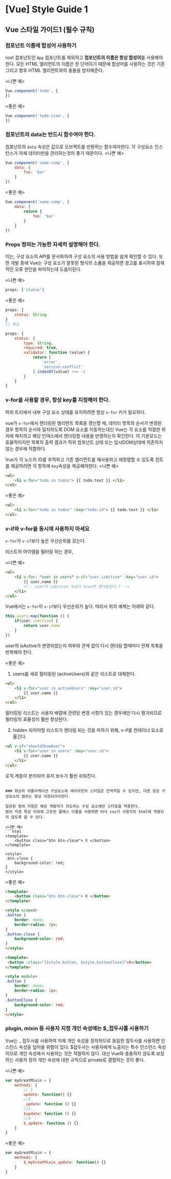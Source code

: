 # [Vue] Style Guide 1

## Vue 스타일 가이드1 (필수 규칙)

### 컴포넌트 이름에 합성어 사용하기
root 컴포넌트인 `App` 컴포넌트를 제외하고 **컴포넌트의 이름은 항상 합성어**를 사용해야 한다.
모든 HTML 엘리먼트의 이름은 한 단어이기 때문에 합성어를 사용하는 것은 기존 그리고 향후 HTML 엘리먼트와의 충돌을 방지해준다.

<나쁜 예>
```javascript
Vue.component('todo', {
})
```
<좋은 예>
```javascript
Vue.component('todo-item', {
})
```

### 컴포넌트의 data는 반드시 함수여야 한다.
컴포넌트의 `data` 속성은 값으로 오브젝트를 반환하는 함수여야한다.
각 구성요소 인스턴스가 자체 데이터만을 관리하는것이 좋기 때문이다.
<나쁜 예>
```javascript
Vue.component('some-comp', {
	data: {
		foo: 'bar'
	}
})
```
<좋은 예>
```javascript
Vue.component('some-comp', {
	data: {
		return {
			foo: 'bar'
		}
	}
})
```

### Props 정의는 가능한 자세히 설명해야 한다.
이는, 구성 요소의 API를 문서화하여 구성 요소의 사용 방법을 쉽게 확인할 수 있다.
또한 개발 중에 Vue는 구성 요소가 잘못된 형식의 소품을 제공하면 경고를 표시하여 잠재적인 오류 원인을 파악하는데 도움이된다.

<나쁜 예>
```javascript
props: ['status']
```

<좋은 예>
```javascript
props: {
	status: String
}
// 혹은

props: {
	status: {
		type: String,
		required: true,
		validator: function (value) {
			return [
				'error',
				'version-conflict'
			].indexOf(value) !== -1
		}
	}
}
```

### v-for을 사용할 경우, 항상 key를 지정해야 한다.
하위 트리에서 내부 구성 요소 상태를 유지하려면 항상 `v-for` 키가 필요하다.

vue가 `v-for`에서 렌더링된 엘리먼트 목록을 갱신할 때,
데이터 항목의 순서가 변경된 경우 항목의 순서와 일치하도록 DOM 요소를 이동하는대신 Vue는 각 요소를 적절한 위치에 패치하고 해당 인덱스에서 렌더링할 내용을 반영하는지 확인한다.
이 기본모드는 효율적이지만 목록의 출력 결과가 하위 컴포넌트 상태 또는 임시DOM상태에 의존하지 않는 경우에 적합하다.

Vue가 각 노드의 ID를 추적하고 기존 엘리먼트를 재사용하고 재정렬할 수 있도록 힌트를 제공하려면 각 항목에 `key`속성을 제공해야한다.
<나쁜 예>
```html
<ul>
	<li v-for="todo in todos"> {{ todo.text }} </li>
</ul>
```

<좋은 예>
```html
<ul>
	<li v-for="todo in todos" :key="todo.id"> {{ todo.text }} </li>
</ul>
```

### v-if와 v-for을 동시에 사용하지 마세요
`v-for`가 `v-if`보다 높은 우선순위를 갖는다.

리스트의 아이템을 필터링 하는 경우, 

<나쁜 예>
```html
<ul>
	<li v-for: "user in users" v-if="user.isActive" :key="user.id">
		{{ user.name }}
		<!-- user의 isActive 속성이 true면 렌더링한다.? -->
	</li>
</ul>
```
Vue에서는 `v-for`이 `v-if`보다 우선순위가 높다. 
따라서 위의 예제는 아래와 같다.
```javascript
this.users.map(function () {
	if(user.isActive) {
		return user.name
	}
})
```
user의 isActive가 변경되었는지 여부와 관계 없이 다시 렌더링 할때마다 전체 목록을 반복해야 한다.


<좋은 예>

1. users를 새로 필터링된 (activeUsers)와 같은 리스트로 대체한다.
```html
<ul>
	<li v-for="user in activeUsers" :key="user.id"> 
		{{ user.name }}
	</li>
</ul>
```
필터링된 리스트는 사용자 배열에 관련된 변경 사항이 있는 경우에만 다시 평가되므로 필터링의 효율성이 훨씬 향상된다.

2. hidden 되어야할 리스트가 렌더링 되는 것을 피하기 위해, v-if를 컨테이너 요소로 옮긴다.
```html
<ul v-if="shouldShowUser">
	<li v-for="user in users" :key="user.id">
		{{ user.name }}
	</li>
</ul>
```
로직 계층이 분리되어 유지 보수가 훨씬 쉬워진다.

```

### 최상위 어플리케이션 구성요소와 레이아웃의 스타일은 전역적일 수 있지만, 다른 모든 구성요소의 범위는 항상 지정되어야한다.

일관된 범위 지정은 해당 개발자가 의도하는 구성 요소에만 스타일을 적용한다.
범위 지정 특성 이외에 고유한 클래스 이름을 사용하면 타사 css가 사용자의 html에 적용되지 않도록 할 수 있다.

<나쁜 예>
```html
<template>
	<button class="btn btn-close"> X </button>
</template>

<style>
.btn-close {
	background-color: red;
}
</style>
```
<좋은 예>
```html
<template>
	<button class="btn btn-close"> X </button>
</template>

<style scoped>
.button {
	border: none;
	border-radius: 2px;
}
.button-close {
	background-color: red;
}
</style>
```
```html
<template>  
 <button :class="[$style.button, $style.buttonClose]">X</button>  
</template>

<style module>
.button {
	border: none;
	border-radius: 2px;
}
.buttonClose {
	background-color: red;
}
</style>
```

### plugin, mixin 등 사용자 지정 개인 속성에는 $_접두사를 사용하기
Vue는 _ 접두사를 사용하여 자체 개인 속성을 정의하므로 동일한 접두사를 사용하면 인스턴스 속성을 덮어쓸 위험이 있다.
$접두사는 사용자에게 노출되는 특수 인스턴스 속성이므로 개인 속성에서 사용하는 것은 적절하지 않다.
대신 Vue와 충돌하지 않도록 보장하는 사용자 정의 개인 속성에 대한 규칙으로 private로 결합하는 것이 좋다.

<나쁜 예>
```javascript
var myGreatMixin = {
	methods: {
		// 1
		update: function() {}
		//2
		_update: function () {}
		//3
		$update: function () {}
		//4
		$_update: function () {}
	}
}
```
<좋은 예>
```javascript
var myGreatMixin = {
	methods: {
		$_myGreatMixin_update: function() {}
	}
}
```